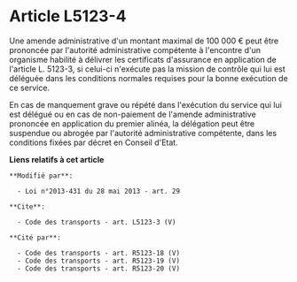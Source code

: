 # Article L5123-4

Une amende administrative d'un montant maximal de 100 000 € peut être prononcée par l'autorité administrative compétente à
l'encontre d'un organisme habilité à délivrer les certificats d'assurance en application de l'article L. 5123-3, si celui-ci
n'exécute pas la mission de contrôle qui lui est déléguée dans les conditions normales requises pour la bonne exécution de ce
service. 

En cas de manquement grave ou répété dans l'exécution du service qui lui est délégué ou en cas de non-paiement de l'amende
administrative prononcée en application du premier alinéa, la délégation peut être suspendue ou abrogée par l'autorité
administrative compétente, dans les conditions fixées par décret en Conseil d'Etat.

**Liens relatifs à cet article**

	**Modifié par**:

	  - Loi n°2013-431 du 28 mai 2013 - art. 29

	**Cite**:

	  - Code des transports - art. L5123-3 (V)

	**Cité par**:

	  - Code des transports - art. R5123-18 (V)
	  - Code des transports - art. R5123-19 (V)
	  - Code des transports - art. R5123-20 (V)
